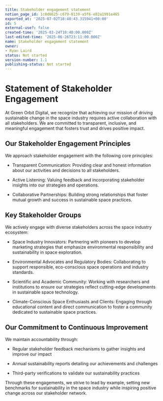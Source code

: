 ```yaml
---
title: Stakeholder engagement statement
notion_page_id: 1c0d6625-c679-8139-a5f6-e82a1991e465
exported_at: '2025-07-02T18:40:43.315941+00:00'
id: 5
external-use?: false
created-time: '2025-03-24T10:40:00.000Z'
last-edited-time: '2025-06-26T23:11:00.000Z'
name: Stakeholder engagement statement
owner:
- Ryan Laird
status: Not started
version-number: 1.1
publishing-status: Not started
---
```


# Statement of Stakeholder Engagement

At Green Orbit Digital, we recognize that achieving our mission of driving sustainable change in the space industry requires active collaboration with all stakeholders. We are committed to transparent, inclusive, and meaningful engagement that fosters trust and drives positive impact.

## Our Stakeholder Engagement Principles

We approach stakeholder engagement with the following core principles:

- Transparent Communication: Providing clear and honest information about our activities and decisions to all stakeholders.

- Active Listening: Valuing feedback and incorporating stakeholder insights into our strategies and operations.

- Collaborative Partnerships: Building strong relationships that foster mutual growth and success in sustainable space practices.

## Key Stakeholder Groups

We actively engage with diverse stakeholders across the space industry ecosystem:

- Space Industry Innovators: Partnering with pioneers to develop marketing strategies that emphasize environmental responsibility and sustainability in space exploration.

- Environmental Advocates and Regulatory Bodies: Collaborating to support responsible, eco-conscious space operations and industry standards.

- Scientific and Academic Community: Working with researchers and institutions to ensure our strategies reflect cutting-edge developments in sustainable space technology.

- Climate-Conscious Space Enthusiasts and Clients: Engaging through educational content and direct communication to foster a community dedicated to sustainable space practices.

## Our Commitment to Continuous Improvement

We maintain accountability through:

- Regular stakeholder feedback mechanisms to gather insights and improve our impact

- Annual sustainability reports detailing our achievements and challenges

- Third-party verifications to validate our sustainability practices

Through these engagements, we strive to lead by example, setting new benchmarks for sustainability in the space industry while inspiring positive change across our stakeholder network.